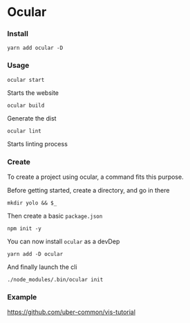 # Ocular

### Install

    yarn add ocular -D

### Usage

    ocular start

Starts the website

    ocular build

Generate the dist

    ocular lint

Starts linting process

### Create

To create a project using ocular, a command fits this purpose.

Before getting started, create a directory, and go in there

    mkdir yolo && $_

Then create a basic `package.json`

    npm init -y

You can now install `ocular` as a devDep

    yarn add -D ocular

And finally launch the cli

    ./node_modules/.bin/ocular init

### Example

https://github.com/uber-common/vis-tutorial
